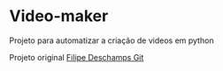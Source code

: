 # Video-maker

Projeto para automatizar a criação de videos em python

Projeto original
[Filipe Deschamps Git](https://github.com/filipedeschamps/video-maker)
